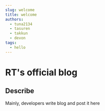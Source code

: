 ```yaml
---
slug: welcome
title: welcome
authors:
  - tuna2134
  - tasuren
  - takkun
  - devon
tags:
  - hello
---
```


# RT's official blog

## Describe

Mainly, developers write blog and post it here

